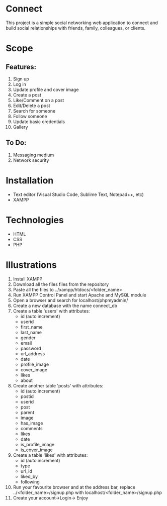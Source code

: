 # Connect
This project is a simple social networking web application to connect and build social relationships with friends, family, colleagues, or clients.

# Scope
## Features:
  1. Sign up
  2. Log in
  3. Update profile and cover image
  4. Create a post
  5. Like/Comment on a post
  6. Edit/Delete a post
  7. Search for someone
  8. Follow someone
  9. Update basic credentials
  10. Gallery

## To Do:
  1. Messaging medium
  2. Network security

# Installation
- Text editor (Visual Studio Code, Sublime Text, Notepad++, etc)
- XAMPP

# Technologies
- HTML
- CSS
- PHP

# Illustrations
1. Install XAMPP
2. Download all the files files from the repository
3. Paste all the files to ../xampp/htdocs/<folder_name>
4. Run XAMPP Control Panel and start Apache and MySQL module
5. Open a browser and search for localhost/phpmyadmin/
6. Create a new database with the name connect_db
7. Create a table 'users' with attributes:
    - id (auto increment)
    - userid
    - first_name
    - last_name
    - gender
    - email
    - password
    - url_address
    - date
    - profile_image
    - cover_image
    - likes
    - about
8. Create another table 'posts' with attributes:
    - id (auto increment)
    - postid
    - userid
    - post
    - parent
    - image
    - has_image
    - comments
    - likes
    - date
    - is_profile_image
    - is_cover_image
9. Create a table 'likes' with attributes:
    - id (auto increment)
    - type
    - url_id
    - liked_by
    - following
10. Run your favourite browser and at the address bar, replace ../<folder_name>/signup.php with localhost/<folder_name>/signup.php
11. Create your account->Login-> Enjoy
